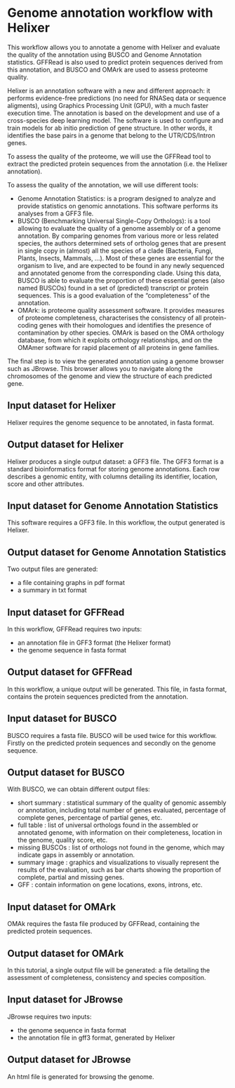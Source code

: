 # Genome annotation workflow with Helixer

This workflow allows you to annotate a genome with Helixer and evaluate the quality of the annotation using BUSCO and Genome Annotation statistics. GFFRead is also used to predict protein sequences derived from this annotation, and BUSCO and OMArk are used to assess proteome quality. 


Helixer is an annotation software with a new and different approach: it performs evidence-free predictions (no need for RNASeq data or sequence aligments), using Graphics Processing Unit (GPU), with a much faster execution time. The annotation is based on the development and use of a cross-species deep learning model. The software is used to configure and train models for ab initio prediction of gene structure. In other words, it identifies the base pairs in a genome that belong to the UTR/CDS/Intron genes.

To assess the quality of the proteome, we will use the GFFRead tool to extract the predicted protein sequences from the annotation (i.e. the Helixer annotation).

To assess the quality of the annotation, we will use different tools:
- Genome Annotation Statistics: is a program designed to analyze and provide statistics on genomic annotations. This software performs its analyses from a GFF3 file.
- BUSCO (Benchmarking Universal Single-Copy Orthologs):  is a tool allowing to evaluate the quality of a genome assembly or of a genome annotation. By comparing genomes from various more or less related species, the authors determined sets of ortholog genes that are present in single copy in (almost) all the species of a clade (Bacteria, Fungi, Plants, Insects, Mammals, …). Most of these genes are essential for the organism to live, and are expected to be found in any newly sequenced and annotated genome from the corresponding clade. Using this data, BUSCO is able to evaluate the proportion of these essential genes (also named BUSCOs) found in a set of (predicted) transcript or protein sequences. This is a good evaluation of the “completeness” of the annotation.
- OMArk: is proteome quality assessment software. It provides measures of proteome completeness, characterises the consistency of all protein-coding genes with their homologues and identifies the presence of contamination by other species. OMArk is based on the OMA orthology database, from which it exploits orthology relationships, and on the OMAmer software for rapid placement of all proteins in gene families.

The final step is to view the generated annotation using a genome browser such as JBrowse. This browser allows you to navigate along the chromosomes of the genome and view the structure of each predicted gene.

## Input dataset for Helixer
Helixer requires the genome sequence to be annotated, in fasta format.

## Output dataset for Helixer
Helixer produces a single output dataset: a GFF3 file. The GFF3 format is a standard bioinformatics format for storing genome annotations. Each row describes a genomic entity, with columns detailing its identifier, location, score and other attributes.

## Input dataset for Genome Annotation Statistics
This software requires a GFF3 file. In this workflow, the output generated is Helixer.

## Output dataset for Genome Annotation Statistics
Two output files are generated:
- a file containing graphs in pdf format
- a summary in txt format

## Input dataset for GFFRead
In this workflow, GFFRead requires two inputs:
- an annotation file in GFF3 format (the Helixer format)
- the genome sequence in fasta format

## Output dataset for GFFRead
In this workflow, a unique output will be generated. This file, in fasta format, contains the protein sequences predicted from the annotation.


## Input dataset for BUSCO
BUSCO requires a fasta file.
BUSCO will be used twice for this workflow. Firstly on the predicted protein sequences and secondly on the genome sequence. 

## Output dataset for BUSCO
With BUSCO, we can obtain different output files:
- short summary : statistical summary of the quality of genomic assembly or annotation, including total number of genes evaluated, percentage of complete genes, percentage of partial genes, etc.
- full table : list of universal orthologs found in the assembled or annotated genome, with information on their completeness, location in the genome, quality score, etc.
- missing BUSCOs : list of orthologs not found in the genome, which may indicate gaps in assembly or annotation.
- summary image : graphics and visualizations to visually represent the results of the evaluation, such as bar charts showing the proportion of complete, partial and missing genes.
- GFF : contain information on gene locations, exons, introns, etc.

## Input dataset for OMArk
OMAk requires the fasta file produced by GFFRead, containing the predicted protein sequences. 

## Output dataset for OMArk
In this tutorial, a single output file will be generated: a file detailing the assessment of completeness, consistency and species composition. 

## Input dataset for JBrowse
JBrowse requires two inputs:
- the genome sequence in fasta format
- the annotation file in gff3 format, generated by Helixer

## Output dataset for JBrowse
An html file is generated for browsing the genome.